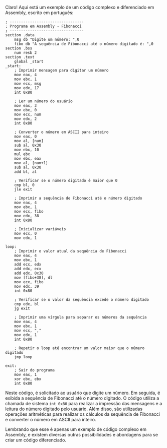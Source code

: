 Claro! Aqui está um exemplo de um código complexo e diferenciado em Assembly, escrito em português:

```
; ---------------------------------
; Programa em Assembly - Fibonacci
; ---------------------------------
section .data
    msg db "Digite um número: ",0
    fibo db "A sequência de Fibonacci até o número digitado é: ",0
section .bss
    num resb 2
section .text
    global _start
_start:
    ; Imprimir mensagem para digitar um número
    mov eax, 4
    mov ebx, 1
    mov ecx, msg
    mov edx, 17
    int 0x80

    ; Ler um número do usuário
    mov eax, 3
    mov ebx, 0
    mov ecx, num
    mov edx, 2
    int 0x80

    ; Converter o número em ASCII para inteiro
    mov eax, 0
    mov al, [num]
    sub al, 0x30
    mov ebx, 10
    mul ebx
    mov ebx, eax
    mov al, [num+1]
    sub al, 0x30
    add bl, al

    ; Verificar se o número digitado é maior que 0
    cmp bl, 0
    jle exit

    ; Imprimir a sequência de Fibonacci até o número digitado
    mov eax, 4
    mov ebx, 1
    mov ecx, fibo
    mov edx, 38
    int 0x80

    ; Inicializar variáveis
    mov ecx, 0
    mov edx, 1

loop:
    ; Imprimir o valor atual da sequência de Fibonacci
    mov eax, 4
    mov ebx, 1
    add ecx, edx
    add edx, ecx
    add edx, 0x30
    mov [fibo+38], dl
    mov ecx, fibo
    mov edx, 39
    int 0x80

    ; Verificar se o valor da sequência excede o número digitado
    cmp edx, bl
    jg exit

    ; Imprimir uma vírgula para separar os números da sequência
    mov eax, 4
    mov ebx, 1
    mov ecx, ","
    mov edx, 1
    int 0x80

    ; Repetir o loop até encontrar um valor maior que o número digitado
    jmp loop

exit:
    ; Sair do programa
    mov eax, 1
    xor ebx, ebx
    int 0x80
```

Neste código, é solicitado ao usuário que digite um número. Em seguida, é exibida a sequência de Fibonacci até o número digitado. O código utiliza a chamada de sistema `int 0x80` para realizar a impressão das mensagens e a leitura do número digitado pelo usuário. Além disso, são utilizadas operações aritméticas para realizar os cálculos da sequência de Fibonacci e converter o número em ASCII para inteiro.

Lembrando que esse é apenas um exemplo de código complexo em Assembly, e existem diversas outras possibilidades e abordagens para se criar um código diferenciado.